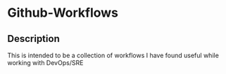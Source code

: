 # Github-Workflows

## Description
This is intended to be a collection of workflows I have found useful while working with DevOps/SRE
